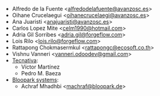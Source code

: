 - Alfredo de la Fuente \<<alfredodelafuente@avanzosc.es>\>
- Oihane Crucelaegui \<<oihanecrucelaegi@avanzosc.es>\>
- Ana Juaristi \<<anajuaristi@avanzosc.es>\>
- Carlos Lopez Mite \<<celm1990@hotmail.com>\>
- Adria Gil Sorribes \<<adria.gil@forgeflow.com>\>
- Lois Rilo \<<lois.rilo@forgeflow.com>\>
- Rattapong Chokmasermkul \<<rattapongc@ecosoft.co.th>\>
- Vishnu Vanneri \<<vanneri.odoodev@gmail.com>\>
- [Tecnativa](https://www.tecnativa.com):
  - Víctor Martínez
  - Pedro M. Baeza
- [Bloopark systems](https://www.bloopark.de/):
  - Achraf Mhadhbi \<<machraf@bloopark.de>\>
